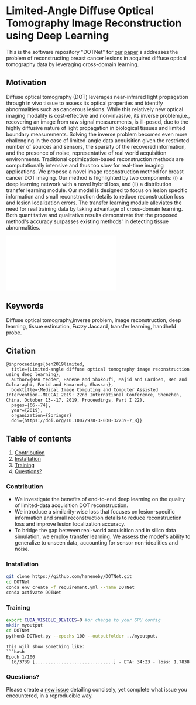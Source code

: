 # Limited-Angle Diffuse Optical Tomography Image Reconstruction using Deep Learning
This is the software repository "DOTNet" for [our](https://link.springer.com/chapter/10.1007/978-3-030-32239-7_8) [paper](#cite) s addresses the problem of reconstructing breast cancer lesions in acquired diffuse optical tomography data by leveraging cross-domain learning.

## Motivation
Diffuse optical tomography (DOT) leverages near-infrared light propagation through in vivo tissue to assess its optical properties and identify abnormalities such as cancerous lesions. While this relatively new optical imaging modality is cost-effective and non-invasive,
its inverse problem,i.e., recovering an image from raw signal measurements, is ill-posed, due to the highly diffusive nature of light propagation in biological tissues and limited boundary measurements. Solving the inverse problem becomes even more challenging in the case of limited-angle data acquisition given the restricted number of sources and sensors, the sparsity of the recovered information, and the presence of noise, representative of real world acquisition environments. Traditional optimization-based reconstruction methods are computationally intensive and thus too slow for real-time imaging applications. We propose a novel image reconstruction method for breast cancer DOT imaging. Our method is highlighted by two components: (i) a deep learning network with a novel hybrid loss, and (ii) a distribution transfer learning module. Our model is designed to focus on lesion specific information and small reconstruction details to reduce reconstruction loss and lesion localization errors. The transfer learning module alleviates the need for real training data by taking advantage of cross-domain learning. Both quantitative and qualitative results demonstrate that the proposed method's accuracy surpasses existing methods' in detecting tissue abnormalities.

![Architecture](Images/Fig1.pdf)

## Keywords
Diffuse optical tomography,inverse problem, image reconstruction, deep learning, tissue estimation, Fuzzy Jaccard, transfer learning, handheld probe.

## Citation
<a name="Cite"></a>
```bibtext
@inproceedings{ben2019limited,
  title={Limited-angle diffuse optical tomography image reconstruction using deep learning},
  author={Ben Yedder, Hanene and Shokoufi, Majid and Cardoen, Ben and Golnaraghi, Farid and Hamarneh, Ghassan},
  booktitle={Medical Image Computing and Computer Assisted Intervention--MICCAI 2019: 22nd International Conference, Shenzhen, China, October 13--17, 2019, Proceedings, Part I 22},
  pages={66--74},
  year={2019},
  organization={Springer}
  doi={https://doi.org/10.1007/978-3-030-32239-7_8}}
```
## Table of contents
1. [Contribution](#contribution)
2. [Installation](#install)
3. [Training](#Training)
4. [Questions?](#faq)

### Contribution
<a name="contribution"></a>
- We investigate the benefits of end-to-end deep learning on the quality of limited-data acquisition DOT reconstruction.
- We introduce a similarity-wise loss that focuses on lesion-specific information and small reconstruction details to reduce reconstruction loss and improve lesion localization accuracy.
- To bridge the gap between real-world acquisition and in silico data simulation, we employ transfer learning. We assess the model's ability to generalize to unseen data, accounting for sensor non-idealities and noise.

### Installation
<a name="install"></a>

```bash
git clone https://github.com/haneneby/DOTNet.git  
cd DOTNet
conda env create -f requirement.yml --name DOTNet
conda activate DOTNet
```
### Training

<a name="Training"></a>
```bash
export CUDA_VISIBLE_DEVICES=0 #or change to your GPU config
mkdir myoutput
cd DOTNet
python3 DOTNet.py --epochs 100 --outputfolder ../myoutput.      

```
```
This will show something like:
```bash
Epoch 1/100
  16/3739 [..............................] - ETA: 34:23 - loss: 1.7838
```

### Questions?
<a name="faq"></a>
Please create a [new issue](https://github.com/haneneby/DOTNet/issues/new/choose) detailing concisely, yet complete what issue you encountered, in a reproducible way.
